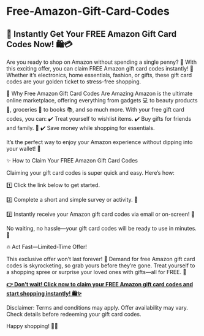 # Free-Amazon-Gift-Card-Codes

## 🎉 Instantly Get Your FREE Amazon Gift Card Codes Now! 🛍️💳

Are you ready to shop on Amazon without spending a single penny? 🤑 With this exciting offer, you can claim FREE Amazon gift card codes instantly! 🎁 Whether it’s electronics, home essentials, fashion, or gifts, these gift card codes are your golden ticket to stress-free shopping.

🛒 Why Free Amazon Gift Card Codes Are Amazing
Amazon is the ultimate online marketplace, offering everything from gadgets 💻 to beauty products 💄, groceries 🥫 to books 📚, and so much more. With your free gift card codes, you can:
✔️ Treat yourself to wishlist items.
✔️ Buy gifts for friends and family. 🎉
✔️ Save money while shopping for essentials.

It’s the perfect way to enjoy your Amazon experience without dipping into your wallet! 💸

✨ How to Claim Your FREE Amazon Gift Card Codes

Claiming your gift card codes is super quick and easy. Here’s how:

1️⃣ Click the link below to get started.

2️⃣ Complete a short and simple survey or activity. 📝

3️⃣ Instantly receive your Amazon gift card codes via email or on-screen! 📧

No waiting, no hassle—your gift card codes will be ready to use in minutes. 🛒

🔥 Act Fast—Limited-Time Offer!

This exclusive offer won’t last forever! 🚨 Demand for free Amazon gift card codes is skyrocketing, so grab yours before they’re gone. Treat yourself to a shopping spree or surprise your loved ones with gifts—all for FREE. 🌟

[**👉 Don’t wait! Click now to claim your FREE Amazon gift card codes and start shopping instantly! 🛍️✨**](https://free-gift-card.raj-solution.com/958f890)

Disclaimer: Terms and conditions may apply. Offer availability may vary. Check details before redeeming your gift card codes.

Happy shopping! 🛒💖
